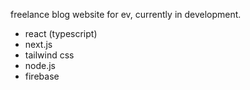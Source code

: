 freelance blog website for ev, currently in development.

- react (typescript)
- next.js
- tailwind css
- node.js
- firebase
